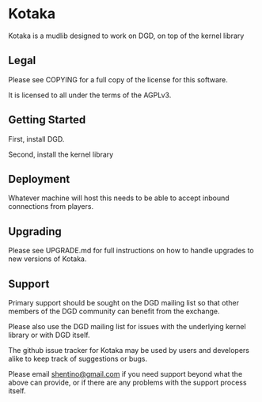 # Kotaka

Kotaka is a mudlib designed to work on DGD, on top of the kernel library

## Legal

Please see COPYING for a full copy of the license for this software.

It is licensed to all under the terms of the AGPLv3.

## Getting Started

First, install DGD.

Second, install the kernel library

## Deployment

Whatever machine will host this needs to be able to accept inbound
connections from players.

## Upgrading

Please see UPGRADE.md for full instructions on how to handle upgrades to
new versions of Kotaka.

## Support

Primary support should be sought on the DGD mailing list so that other
members of the DGD community can benefit from the exchange.

Please also use the DGD mailing list for issues with the underlying
kernel library or with DGD itself.

The github issue tracker for Kotaka may be used by users and developers
alike to keep track of suggestions or bugs.

Please email shentino@gmail.com if you need support beyond what the above
can provide, or if there are any problems with the support process
itself.
